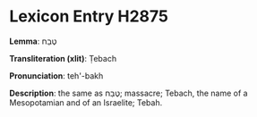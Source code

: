# Lexicon Entry H2875

**Lemma**: טֶבַח

**Transliteration (xlit)**: Ṭebach

**Pronunciation**: teh'-bakh

**Description**:
the same as טֶבַח; massacre; Tebach, the name of a Mesopotamian and of an Israelite; Tebah.
